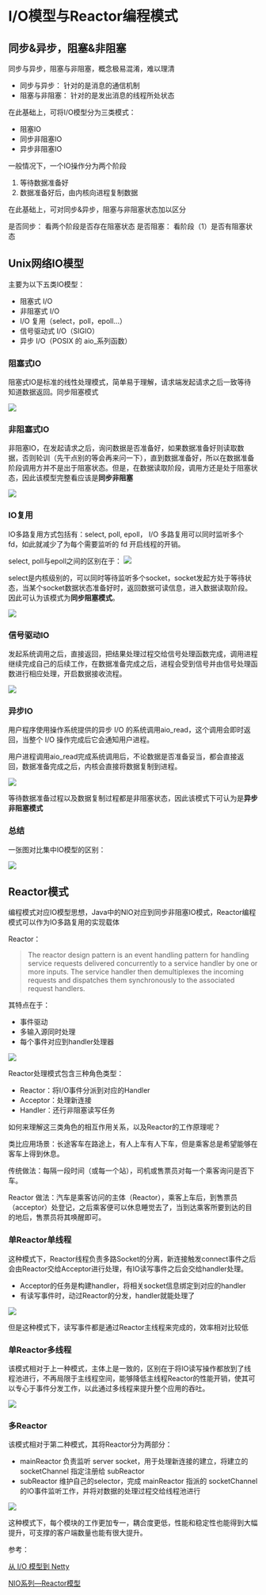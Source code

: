 # I/O模型与Reactor编程模式

## 同步&异步，阻塞&非阻塞

同步与异步，阻塞与非阻塞，概念极易混淆，难以理清

* 同步与异步： 针对的是消息的通信机制
* 阻塞与非阻塞： 针对的是发出消息的线程所处状态

在此基础上，可将I/O模型分为三类模式：

* 阻塞IO
* 同步非阻塞IO
* 异步非阻塞IO

一般情况下，一个IO操作分为两个阶段

1. 等待数据准备好
2. 数据准备好后，由内核向进程复制数据

在此基础上，可对同步&异步，阻塞与非阻塞状态加以区分

是否同步： 看两个阶段是否存在阻塞状态
是否阻塞： 看阶段（1）是否有阻塞状态

## Unix网络IO模型

主要为以下五类IO模型：

* 阻塞式 I/O
* 非阻塞式 I/O
* I/O 复用（select，poll，epoll...）
* 信号驱动式 I/O（SIGIO）
* 异步 I/O（POSIX 的 aio_系列函数）

### 阻塞式IO

阻塞式IO是标准的线性处理模式，简单易于理解，请求端发起请求之后一致等待知道数据返回。同步阻塞模式

![](https://lc-mhke0kuv.cn-n1.lcfile.com/97ddb24bef7e8f445e16.png)


### 非阻塞式IO

非阻塞IO，在发起请求之后，询问数据是否准备好，如果数据准备好则读取数据，否则轮训（先干点别的等会再来问一下），直到数据准备好，所以在数据准备阶段调用方并不是出于阻塞状态。但是，在数据读取阶段，调用方还是处于阻塞状态，因此该模型完整看应该是**同步非阻塞**

![](https://lc-mhke0kuv.cn-n1.lcfile.com/1d806ad741f74c2833f3.png)

### IO复用

IO多路复用方式包括有：select, poll, epoll， I/O 多路复用可以同时监听多个 fd，如此就减少了为每个需要监听的 fd 开启线程的开销。

select, poll与epoll之间的区别在于：
![](https://oscimg.oschina.net/oscnet/56233af10105512cba59a1be13ffffa9c5d.jpg)

select是内核级别的，可以同时等待监听多个socket，socket发起方处于等待状态，当某个socket数据状态准备好时，返回数据可读信息，进入数据读取阶段。因此可认为该模式为**同步阻塞模式**。

![](https://lc-mhke0kuv.cn-n1.lcfile.com/0dded096fb8290ccf980.png)


### 信号驱动IO

发起系统调用之后，直接返回，把结果处理过程交给信号处理函数完成，调用进程继续完成自己的后续工作，在数据准备完成之后，进程会受到信号并由信号处理函数进行相应处理，开启数据接收流程。

![](https://lc-mhke0kuv.cn-n1.lcfile.com/ff79e80c581163292594.png)

### 异步IO

用户程序使用操作系统提供的异步 I/O 的系统调用aio_read，这个调用会即时返回，当整个 I/O 操作完成后它会通知用户进程。

用户进程调用aio_read完成系统调用后，不论数据是否准备妥当，都会直接返回，数据准备完成之后，内核会直接将数据复制到进程。

![](https://lc-mhke0kuv.cn-n1.lcfile.com/554280a61c6141e2bbc8.png)

等待数据准备过程以及数据复制过程都是非阻塞状态，因此该模式下可认为是**异步非阻塞模式**

### 总结

一张图对比集中IO模型的区别：

![](https://raw.githubusercontent.com/waylau/essential-java/master/images/net/1-12%20Comparison%20of%20the%20five%20IO%20models.png)


## Reactor模式

编程模式对应IO模型思想，Java中的NIO对应到同步非阻塞IO模式，Reactor编程模式可以作为IO多路复用的实现载体

Reactor：

> The reactor design pattern is an event handling pattern for handling service requests delivered concurrently to a service handler by one or more inputs. The service handler then demultiplexes the incoming requests and dispatches them synchronously to the associated request handlers.

其特点在于：

* 事件驱动
* 多输入源同时处理
* 每个事件对应到handler处理器

![](https://oscimg.oschina.net/oscnet/1f5c2e595e41559ac0c829a96a918c15f4e.jpg)

Reactor处理模式包含三种角色类型：

* Reactor：将I/O事件分派到对应的Handler
* Acceptor：处理新连接
* Handler：还行非阻塞读写任务

如何来理解这三类角色的相互作用关系，以及Reactor的工作原理呢？ 

类比应用场景：长途客车在路途上，有人上车有人下车，但是乘客总是希望能够在客车上得到休息。

传统做法：每隔一段时间（或每一个站），司机或售票员对每一个乘客询问是否下车。

Reactor 做法：汽车是乘客访问的主体（Reactor），乘客上车后，到售票员（acceptor）处登记，之后乘客便可以休息睡觉去了，当到达乘客所要到达的目的地后，售票员将其唤醒即可。


### 单Reactor单线程

这种模式下，Reactor线程负责多路Socket的分离，新连接触发connect事件之后会由Reactor交给Acceptor进行处理，有IO读写事件之后会交给handler处理。

* Acceptor的任务是构建handler，将相关socket信息绑定到对应的handler
* 有读写事件时，动过Reactor的分发，handler就能处理了

![](https://oscimg.oschina.net/oscnet/e9f813b5b08ac68021039ae5141c03f3cfc.jpg)

但是这种模式下，读写事件都是通过Reactor主线程来完成的，效率相对比较低

### 单Reactor多线程

该模式相对于上一种模式，主体上是一致的，区别在于将IO读写操作都放到了线程池进行，不再局限于主线程空间，能够降低主线程Reactor的性能开销，使其可以专心于事件分发工作，以此通过多线程来提升整个应用的吞吐。

![](https://oscimg.oschina.net/oscnet/1828d992e8821f9f093b6bf12c58732bb13.jpg)

### 多Reactor

该模式相对于第二种模式，其将Reactor分为两部分：

* mainReactor 负责监听 server socket，用于处理新连接的建立，将建立的 socketChannel 指定注册给 subReactor
* subReactor 维护自己的selector，完成 mainReactor 指派的 socketChannel 的IO事件监听工作，并将对数据的处理过程交给线程池进行

![](https://oscimg.oschina.net/oscnet/7ea7f4beb7b3c1d1c87d7b9e3bab8b6afb4.jpg)

这种模式下，每个模块的工作更加专一，耦合度更低，性能和稳定性也能得到大幅提升，可支撑的客户端数量也能有很大提升。

参考：

[从 I/O 模型到 Netty](https://juejin.im/post/58bbaee6ac502e006b02f607)

[NIO系列—Reactor模型](https://juejin.im/post/5b4570cce51d451984695a9b)